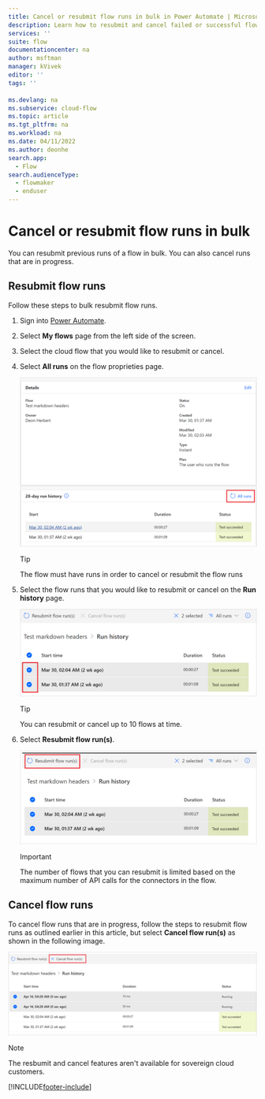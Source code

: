 ```yaml
---
title: Cancel or resubmit flow runs in bulk in Power Automate | Microsoft Docs
description: Learn how to resubmit and cancel failed or successful flow runs in Power Automate.
services: ''
suite: flow
documentationcenter: na
author: msftman
manager: kVivek
editor: ''
tags: ''

ms.devlang: na
ms.subservice: cloud-flow
ms.topic: article
ms.tgt_pltfrm: na
ms.workload: na
ms.date: 04/11/2022
ms.author: deonhe
search.app: 
  - Flow
search.audienceType: 
  - flowmaker
  - enduser
---
```



# Cancel or resubmit flow runs in bulk

You can resubmit previous runs of a flow in bulk. You can also cancel runs that are in progress.

## Resubmit flow runs

Follow these steps to bulk resubmit flow runs.

1. Sign into [Power Automate](https://powerautomate.com).
1. Select **My flows** page from the left side of the screen.
1. Select the cloud flow that you would like to resubmit or cancel.
1. Select **All runs** on the flow proprieties page.

   ![A screenshot that displays all runs for the selected flow](./media/cancel-resubmit-how-to/all-runs.png)

   >[!TIP]
   >The flow must have runs in order to cancel or resubmit the flow runs

1. Select the flow runs that you would like to resubmit or cancel on the **Run history** page.

    ![A screenshot that displays the selected runs for the selected flow](./media/cancel-resubmit-how-to/select-runs.png)

   >[!TIP]
   >You can resubmit or cancel up to 10 flows at time.

1. Select **Resubmit flow run(s)**.

    ![A screenshot that displays resubmit button](./media/cancel-resubmit-how-to/resubmit-runs.png)

   >[!IMPORTANT]
   >The number of flows that you can resubmit is limited based on the maximum number of API calls for the connectors in the flow.

## Cancel flow runs

To cancel flow runs that are in progress, follow the steps to resubmit flow runs as outlined earlier in this article, but select **Cancel flow run(s)** as shown in the following image.

![A screenshot that displays resubmit button](./media/cancel-resubmit-how-to/cancel-runs.png)

>[!NOTE]
>The resbumit and cancel features aren't available for sovereign cloud customers.
 
[!INCLUDE[footer-include](includes/footer-banner.md)]